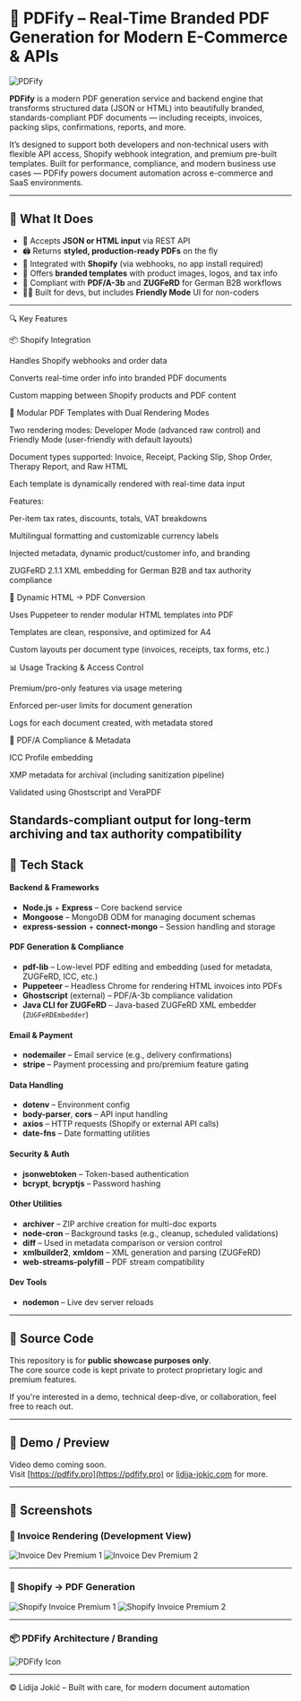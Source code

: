 # 🧾 PDFify – Real-Time Branded PDF Generation for Modern E-Commerce & APIs

![PDFify](./assets/pdfify.png)

**PDFify** is a modern PDF generation service and backend engine that transforms structured data (JSON or HTML) into beautifully branded, standards-compliant PDF documents — including receipts, invoices, packing slips, confirmations, reports, and more.

It’s designed to support both developers and non-technical users with flexible API access, Shopify webhook integration, and premium pre-built templates. Built for performance, compliance, and modern business use cases — PDFify powers document automation across e-commerce and SaaS environments.

---

## 🚀 What It Does

- 📎 Accepts **JSON or HTML input** via REST API
- 🖨️ Returns **styled, production-ready PDFs** on the fly
- 🛒 Integrated with **Shopify** (via webhooks, no app install required)
- 🎨 Offers **branded templates** with product images, logos, and tax info
- 🔐 Compliant with **PDF/A-3b** and **ZUGFeRD** for German B2B workflows
- 🧑‍💻 Built for devs, but includes **Friendly Mode** UI for non-coders

---

🔍 Key Features

📦 Shopify Integration

Handles Shopify webhooks and order data

Converts real-time order info into branded PDF documents

Custom mapping between Shopify products and PDF content

🧾 Modular PDF Templates with Dual Rendering Modes

Two rendering modes: Developer Mode (advanced raw control) and Friendly Mode (user-friendly with default layouts)

Document types supported: Invoice, Receipt, Packing Slip, Shop Order, Therapy Report, and Raw HTML

Each template is dynamically rendered with real-time data input

Features:

Per-item tax rates, discounts, totals, VAT breakdowns

Multilingual formatting and customizable currency labels

Injected metadata, dynamic product/customer info, and branding

ZUGFeRD 2.1.1 XML embedding for German B2B and tax authority compliance

🎨 Dynamic HTML → PDF Conversion

Uses Puppeteer to render modular HTML templates into PDF

Templates are clean, responsive, and optimized for A4

Custom layouts per document type (invoices, receipts, tax forms, etc.)

📊 Usage Tracking & Access Control

Premium/pro-only features via usage metering

Enforced per-user limits for document generation

Logs for each document created, with metadata stored

📁 PDF/A Compliance & Metadata

ICC Profile embedding

XMP metadata for archival (including sanitization pipeline)

Validated using Ghostscript and VeraPDF

Standards-compliant output for long-term archiving and tax authority compatibility
---

## 🧰 Tech Stack

#### Backend & Frameworks
- **Node.js** + **Express** – Core backend service
- **Mongoose** – MongoDB ODM for managing document schemas
- **express-session** + **connect-mongo** – Session handling and storage

#### PDF Generation & Compliance
- **pdf-lib** – Low-level PDF editing and embedding (used for metadata, ZUGFeRD, ICC, etc.)
- **Puppeteer** – Headless Chrome for rendering HTML invoices into PDFs
- **Ghostscript** (external) – PDF/A-3b compliance validation
- **Java CLI for ZUGFeRD** – Java-based ZUGFeRD XML embedder (`ZUGFeRDEmbedder`)

#### Email & Payment
- **nodemailer** – Email service (e.g., delivery confirmations)
- **stripe** – Payment processing and pro/premium feature gating

#### Data Handling
- **dotenv** – Environment config
- **body-parser**, **cors** – API input handling
- **axios** – HTTP requests (Shopify or external API calls)
- **date-fns** – Date formatting utilities

#### Security & Auth
- **jsonwebtoken** – Token-based authentication
- **bcrypt**, **bcryptjs** – Password hashing

#### Other Utilities
- **archiver** – ZIP archive creation for multi-doc exports
- **node-cron** – Background tasks (e.g., cleanup, scheduled validations)
- **diff** – Used in metadata comparison or version control
- **xmlbuilder2**, **xmldom** – XML generation and parsing (ZUGFeRD)
- **web-streams-polyfill** – PDF stream compatibility

#### Dev Tools
- **nodemon** – Live dev server reloads

---

## 🚧 Source Code

This repository is for **public showcase purposes only**.  
The core source code is kept private to protect proprietary logic and premium features.

If you're interested in a demo, technical deep-dive, or collaboration, feel free to reach out.

---

## 🔗 Demo / Preview

Video demo coming soon.  
Visit [https://pdfify.pro](https://pdfify.pro) or [lidija-jokic.com](https://lidija-jokic.com) for more.

---

## 📸 Screenshots

### 🧾 Invoice Rendering (Development View)
![Invoice Dev Premium 1](./assets/Invoice-Dev-Premium-1.jpg)
![Invoice Dev Premium 2](./assets/Invoice-Dev-Premium-2.jpg)

---

### 🛒 Shopify → PDF Generation
![Shopify Invoice Premium 1](./assets/Shopify-Invoice-Premium-1.jpg)
![Shopify Invoice Premium 2](./assets/Shopify-Invoice-Premium-2.jpg)

---

### 📦 PDFify Architecture / Branding
![PDFify Icon](./assets/pdfify-banner.png)

---

© Lidija Jokić – Built with care, for modern document automation
